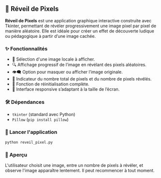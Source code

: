 ## 🎨 Réveil de Pixels

**Réveil de Pixels** est une application graphique interactive construite avec Tkinter, permettant de révéler progressivement une image pixel par pixel de manière aléatoire. Elle est idéale pour créer un effet de découverte ludique ou pédagogique à partir d’une image cachée.

### ✨ Fonctionnalités

* 📂 Sélection d'une image locale à afficher.
* 🔍 Affichage progressif de l’image en révélant des pixels aléatoires.
* 👁️‍🗨️ Option pour masquer ou afficher l’image originale.
* 🧮 Indicateur du nombre total de pixels et du nombre de pixels révélés.
* 🔁 Fonction de réinitialisation complète.
* 🎯 Interface responsive s’adaptant à la taille de l’écran.

### 🛠️ Dépendances

* `tkinter` (standard avec Python)
* `Pillow` (`pip install pillow`)

### 🚀 Lancer l'application

```bash
python reveil_pixel.py
```

### 📸 Aperçu

L'utilisateur choisit une image, entre un nombre de pixels à révéler, et observe l'image apparaître lentement. Il peut recommencer à tout moment.



